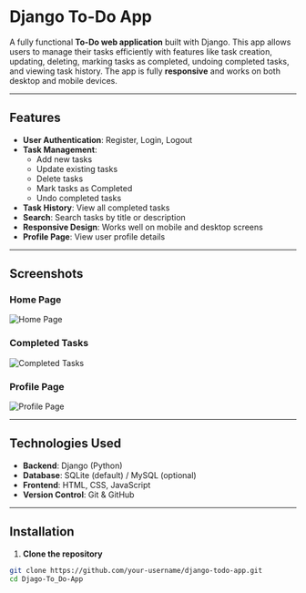 # Django To-Do App

A fully functional **To-Do web application** built with Django. This app allows users to manage their tasks efficiently with features like task creation, updating, deleting, marking tasks as completed, undoing completed tasks, and viewing task history. The app is fully **responsive** and works on both desktop and mobile devices.

---

## Features

- **User Authentication**: Register, Login, Logout  
- **Task Management**:
  - Add new tasks
  - Update existing tasks
  - Delete tasks
  - Mark tasks as Completed
  - Undo completed tasks
- **Task History**: View all completed tasks  
- **Search**: Search tasks by title or description  
- **Responsive Design**: Works well on mobile and desktop screens  
- **Profile Page**: View user profile details  

---

## Screenshots

### Home Page
![Home Page](screenshots/home.png)

### Completed Tasks
![Completed Tasks](screenshots/completed.png)

### Profile Page
![Profile Page](screenshots/profile.png)

---

## Technologies Used

- **Backend**: Django (Python)  
- **Database**: SQLite (default) / MySQL (optional)  
- **Frontend**: HTML, CSS, JavaScript  
- **Version Control**: Git & GitHub  

---

## Installation

1. **Clone the repository**
```bash
git clone https://github.com/your-username/django-todo-app.git
cd Djago-To_Do-App
